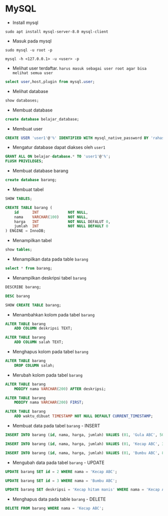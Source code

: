 # MySQL
* Install mysql
```
sudo apt install mysql-server-8.0 mysql-client
```
* Masuk pada mysql
```
sudo mysql -u root -p

mysql -h <127.0.0.1> -u <user> -p

```
* Melihat user terdaftar. `harus masuk sebagai user root agar bisa melihat semua user`
```sql
select user,host,plugin from mysql.user;
```
* Melihat database
```sql
show databases;
```
* Membuat database
```sql
create database belajar_database;
```
* Membuat user
```sql
CREATE USER 'user1'@'%' IDENTIFIED WITH mysql_native_password BY 'rahasia';
```
* Mengatur database dapat diakses oleh `user1`
```sql
GRANT ALL ON belajar-database.* TO 'user1'@'%';
FLUSH PRIVILEGES;
```
* Membuat database barang
```sql
create database barang;
```
* Membuat tabel
```sql
SHOW TABLES;

CREATE TABLE barang (
    id      INT             NOT NULL,
    nama    VARCHAR(100)    NOT NULL,
    harga   INT             NOT NULL DEFALUT 0,
    jumlah  INT             NOT NULL DEFAULT 0
) ENGINE = InnoDB;
```
* Menampilkan tabel 
```sql
show tables;
```
* Menampilkan data pada table `barang`
```sql
select * from barang;
```
* Menampilkan deskripsi tabel `barang` 
```sql
DESCRIBE barang;

DESC barang

SHOW CREATE TABLE barang;
```
* Menambahkan kolom pada tabel `barang`
```sql
ALTER TABLE barang
    ADD COLUMN deskripsi TEXT;

ALTER TABLE barang
    ADD COLUMN salah TEXT;
```
* Menghapus kolom pada tabel `barang`
```sql
ALTER TABLE barang
    DROP COLUMN salah;
```
* Merubah kolom pada tabel `barang`
```sql
ALTER TABLE barang
    MODIFY nama VARCHAR(200) AFTER deskripsi;

ALTER TABLE barang
    MODIFY nama VARCHAR(200) FIRST;

ALTER TABLE barang
    ADD waktu_dibuat TIMESTAMP NOT NULL DEFAULT CURRENT_TIMESTAMP;
```
* Membuat data pada tabel `barang` - INSERT
```sql
INSERT INTO barang (id, nama, harga, jumlah) VALUES (01, 'Gula ABC', 5000, 5);

INSERT INTO barang (id, nama, harga, jumlah) VALUES (01, 'Kecap ABC', 3000, 15);

INSERT INTO barang (id, nama, harga, jumlah) VALUES (01, 'Bumbu ABC', 8000, 25);
```
* Mengubah data pada tabel `barang` - UPDATE
```sql
UPDATE barang SET id = 2 WHERE nama = 'Kecap ABC';

UPDATE barang SET id = 3 WHERE nama = 'Bumbu ABC';

UPDATE barang SET deskripsi = 'Kecap hitam manis' WHERE nama = 'Kecap ABC';
```
* Menghapus data pada table `barang` - DELETE
```sql
DELETE FROM barang WHERE nama = 'Kecap ABC';
```
